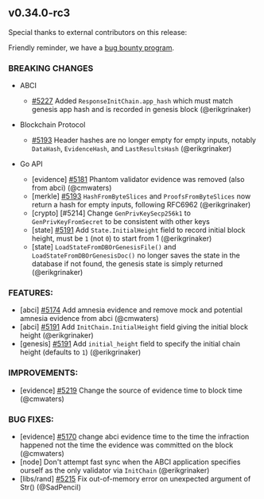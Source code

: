 ## v0.34.0-rc3

Special thanks to external contributors on this release:

Friendly reminder, we have a [bug bounty program](https://hackerone.com/tendermint).

### BREAKING CHANGES

- ABCI
    - [\#5227](https://github.com/tendermint/tendermint/pull/5227) Added `ResponseInitChain.app_hash` which must match genesis app hash and is recorded in genesis block (@erikgrinaker)

- Blockchain Protocol
    - [\#5193](https://github.com/tendermint/tendermint/pull/5193) Header hashes are no longer empty for empty inputs, notably `DataHash`, `EvidenceHash`, and `LastResultsHash` (@erikgrinaker)

- Go API
    - [evidence] [\#5181](https://github.com/tendermint/tendermint/pull/5181) Phantom validator evidence was removed (also from abci) (@cmwaters)  
    - [merkle] [\#5193](https://github.com/tendermint/tendermint/pull/5193) `HashFromByteSlices` and `ProofsFromByteSlices` now return a hash for empty inputs, following RFC6962 (@erikgrinaker)
    - [crypto] [\#5214] Change `GenPrivKeySecp256k1` to `GenPrivKeyFromSecret` to be consistent with other keys
    - [state] [\#5191](https://github.com/tendermint/tendermint/pull/5191/files) Add `State.InitialHeight` field to record initial block height, must be `1` (not `0`) to start from 1 (@erikgrinaker)
    - [state] `LoadStateFromDBOrGenesisFile()` and `LoadStateFromDBOrGenesisDoc()` no longer saves the state in the database if not found, the genesis state is simply returned (@erikgrinaker)

### FEATURES:

- [abci] [\#5174](https://github.com/tendermint/tendermint/pull/5174) Add amnesia evidence and remove mock and potential amnesia evidence from abci (@cmwaters)
- [abci] [\#5191](https://github.com/tendermint/tendermint/pull/5191/files) Add `InitChain.InitialHeight` field giving the initial block height (@erikgrinaker)
- [genesis] [\#5191](https://github.com/tendermint/tendermint/pull/5191/files) Add `initial_height` field to specify the initial chain height (defaults to `1`) (@erikgrinaker)

### IMPROVEMENTS:

- [evidence] [\#5219](https://github.com/tendermint/tendermint/pull/5219) Change the source of evidence time to block time (@cmwaters)

### BUG FIXES:

- [evidence] [\#5170](https://github.com/tendermint/tendermint/pull/5170) change abci evidence time to the time the infraction happened not the time the evidence was committed on the block (@cmwaters)
- [node] Don't attempt fast sync when the ABCI application specifies ourself as the only validator via `InitChain` (@erikgrinaker)
- [libs/rand] [\#5215](https://github.com/tendermint/tendermint/pull/5215) Fix out-of-memory error on unexpected argument of Str() (@SadPencil)
